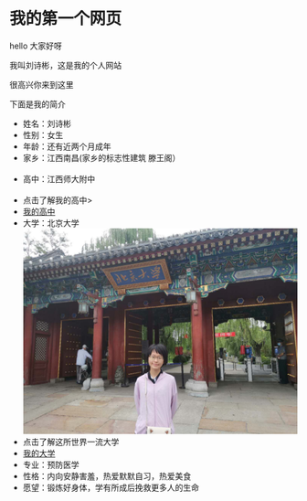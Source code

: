 <!DOCTYPE HTML>
<html>
	<head>
		<title>刘诗彬的个人网页</title>
		<meta charset="utf-8" />
		<meta name="viewport" content="width=device-width, initial-scale=1, user-scalable=no" />
		<link rel="stylesheet" href="assets/css/main.css" />
		<noscript><link rel="stylesheet" href="assets/css/noscript.css" /></noscript>
	</head>
	<body class="is-preload">
  
<body>
<h1>我的第一个网页</h1>
<p>hello 大家好呀</p>
<p>我叫刘诗彬，这是我的个人网站</p>
<p>很高兴你来到这里</p>
<p>下面是我的简介</p>
<ul>
  <li> 姓名：刘诗彬</li>
  <li> 性别：女生</li>
  <li> 年龄：还有近两个月成年</li>
  <li> 家乡：江西南昌(家乡的标志性建筑 滕王阁）</li>
   <img scr="6d81800a19d8bc3e5b4f85dc8f8ba61ea8d34565.jpg"/>
  <li> 高中：江西师大附中</li>
  <img scr="WechatIMG13.jpeg"/>
  <li> 点击了解我的高中>
  <li> <a href="http://www.jxsdfz.com/ ">我的高中</a> </li>
  <li> 大学：北京大学</li>
  <img src="WechatIMG2.jpeg"/>
  <li>点击了解这所世界一流大学</li>
  <li> <a href="https://www.pku.edu.cn/ ">我的大学</a> </li>
  <li> 专业：预防医学</li>
  <li> 性格：内向安静害羞，热爱默默自习，热爱美食</li>
  <li> 愿望：锻炼好身体，学有所成后挽救更多人的生命</li>
  
